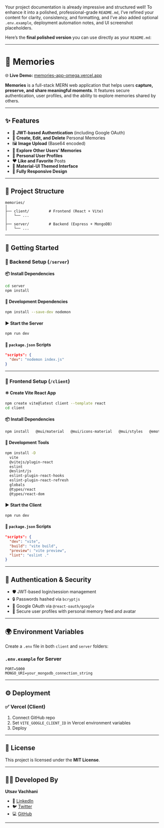Your project documentation is already impressive and structured well! To enhance it into a polished, professional-grade `README.md`, I’ve refined your content for clarity, consistency, and formatting, and I’ve also added optional `.env.example`, deployment automation notes, and UI screenshot placeholders.

Here’s the **final polished version** you can use directly as your `README.md`:

---

# 🧠 Memories

🌐 **Live Demo:** [memories-app-omega.vercel.app](https://memories-app-omega.vercel.app/)

**Memories** is a full-stack MERN web application that helps users **capture, preserve, and share meaningful moments**. It features secure authentication, user profiles, and the ability to explore memories shared by others.

---

## ✨ Features

* 🔐 **JWT-based Authentication** (including Google OAuth)
* 📝 **Create, Edit, and Delete** Personal Memories
* 🖼️ **Image Upload** (Base64 encoded)
* 🧭 **Explore Other Users' Memories**
* 👤 **Personal User Profiles**
* ❤️ **Like and Favorite** Posts
* 🎨 **Material-UI Themed Interface**
* 📱 **Fully Responsive Design**

---

## 📁 Project Structure

```
memories/
│
├── client/         # Frontend (React + Vite)
│   └── ...
│
├── server/         # Backend (Express + MongoDB)
│   └── ...
```

---

## 🚀 Getting Started

### 🔧 Backend Setup (`/server`)

#### 📦 Install Dependencies

```bash
cd server
npm install
```

#### 🧰 Development Dependencies

```bash
npm install --save-dev nodemon
```

#### ▶️ Start the Server

```bash
npm run dev
```

#### 📄 `package.json` Scripts

```json
"scripts": {
  "dev": "nodemon index.js"
}
```

---

### 🎨 Frontend Setup (`/client`)

#### ⚛️ Create Vite React App

```bash
npm create vite@latest client --template react
cd client
```

#### 📦 Install Dependencies

```bash
npm install   @mui/material   @mui/icons-material   @mui/styles   @emotion/react   @emotion/styled   axios   moment   react-file-base64   redux   react-redux   redux-thunk   react-router-dom   jwt-decode   @react-oauth/google   react-toastify

```

#### 🧰 Development Tools

```bash
npm install -D 
  vite 
  @vitejs/plugin-react 
  eslint 
  @eslint/js 
  eslint-plugin-react-hooks 
  eslint-plugin-react-refresh 
  globals 
  @types/react 
  @types/react-dom
```

#### ▶️ Start the Client

```bash
npm run dev
```

#### 📄 `package.json` Scripts

```json
"scripts": {
  "dev": "vite",
  "build": "vite build",
  "preview": "vite preview",
  "lint": "eslint ."
}
```

---

## 🔐 Authentication & Security

* 🛡️ JWT-based login/session management
* 🔒 Passwords hashed via `bcryptjs`
* 🧑 Google OAuth via `@react-oauth/google`
* 👤 Secure user profiles with personal memory feed and avatar

---

## 🌍 Environment Variables

Create a `.env` file in both `client` and `server` folders:

### `.env.example` for Server

```env
PORT=5000
MONGO_URI=your_mongodb_connection_string
```
---
## ⚙️ Deployment

### ✅ Vercel (Client)

1. Connect GitHub repo
2. Set `VITE_GOOGLE_CLIENT_ID` in Vercel environment variables
3. Deploy

---

## 📄 License

This project is licensed under the **MIT License**.

---

## 🧑‍💻 Developed By

**Utsav Vachhani**

* 🔗 [LinkedIn](https://www.linkedin.com/in/vachhani-utsav-21ut75/)
* 🐦 [Twitter](https://x.com/ut_vachhani2115?t=EItJcQaI9oTviQcRAWBdzQ&s=09)
* 💻 [GitHub](https://github.com/utsavvachhani)

---
